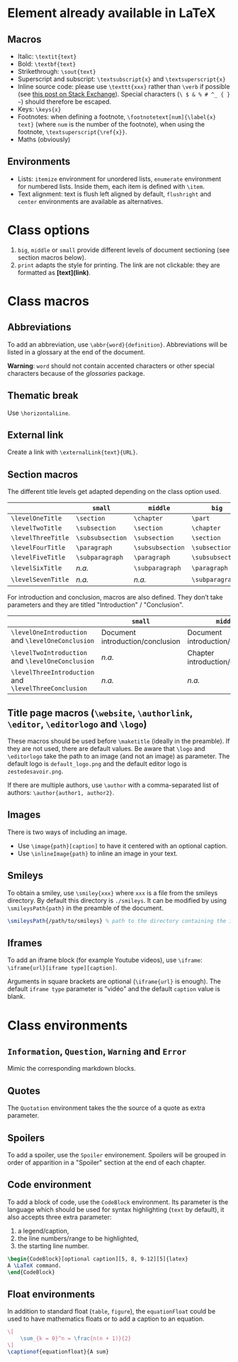 # Element already available in LaTeX

## Macros

+ Italic: `\textit{text}`
+ Bold: `\textbf{text}`
+ Strikethrough: `\sout{text}`
+ Superscript and subscript: `\textsubscript{x}` and `\textsuperscript{x}`
+ Inline source code: please use `\texttt{xxx}` rather than `\verb` if possible (see [this post on Stack Exchange](https://tex.stackexchange.com/a/10375)). Special characters (`\ $ & % # ^_ { } ~`) should therefore be escaped.
+ Keys: `\keys{x}`
+ Footnotes: when defining a footnote, `\footnotetext[num]{\label{x} text}` (where `num` is the number of the footnote), when using the footnote, `\textsuperscript{\ref{x}}`.
+ Maths (obviously)

## Environments

+ Lists: `itemize` environment for unordered lists, `enumerate` environment for numbered lists. Inside them, each item is defined with `\item`.
+ Text alignment: text is flush left aligned by default, `flushright` and `center` environments are available as alternatives.

# Class options

1. `big`, `middle` or `small` provide different levels of document sectioning (see section macros below).
1. `print` adapts the style for printing. The link are not clickable: they are formatted as **\[text](link)**.

# Class macros

## Abbreviations

To add an abbreviation, use `\abbr{word}{definition}`. Abbreviations will be listed in a glossary at the end of the document.

**Warning**: `word` should not contain accented characters or other special characters because of the *glossaries* package.

## Thematic break

Use `\horizontalLine`.

## External link

Create a link with `\externalLink{text}{URL}`.

## Section macros

The different title levels get adapted depending on the class option used.

| | `small` | `middle` | `big` |
|-|---------|----------------|-----|
|`\levelOneTitle` | `\section` | `\chapter` | `\part`|
|`\levelTwoTitle` | `\subsection` | `\section` | `\chapter`|
|`\levelThreeTitle` | `\subsubsection` | `\subsection` | `\section`|
|`\levelFourTitle`| `\paragraph` | `\subsubsection` | `\subsection` |
|`\levelFiveTitle` |  `\subparagraph` | `\paragraph` | `\subsubsection`|
|`\levelSixTitle` | *n.a.* |  `\subparagraph` | `\paragraph` |
|`\levelSevenTitle` | *n.a.* | *n.a.* |  `\subparagraph`|

For introduction and conclusion, macros are also defined. They don’t take parameters and they are titled "Introduction" / "Conclusion".

| | `small` | `middle` | `big` |
|-|---------|----------------|-----|
|`\levelOneIntroduction` and `\levelOneConclusion` | Document introduction/conclusion | Document introduction/conclusion | Document introduction/conclusion|
|`\levelTwoIntroduction` and `\levelOneConclusion` | *n.a.* | Chapter introduction/conclusion | Part introduction/conclusion|
|`\levelThreeIntroduction` and `\levelThreeConclusion` | *n.a.* | *n.a.* | Chapter introduction/conclusion |

## Title page macros (`\website`, `\authorlink`, `\editor`, `\editorlogo` and `\logo`)

These macros should be used before `\maketitle` (ideally in the preamble). If they are not used, there are default values. Be aware that `\logo` and `\editorlogo` take the path to an image (and not an image) as parameter. The default logo is `default_logo.png` and the default editor logo is `zestedesavoir.png`.

If there are multiple authors, use `\author` with a comma-separated list of authors: `\author{author1, author2}`.

## Images

There is two ways of including an image.

+ Use `\image{path}[caption]` to have it centered with an optional caption.
+ Use `\inlineImage{path}` to inline an image in your text.

## Smileys

To obtain a smiley, use `\smiley{xxx}` where `xxx` is a file from the smileys directory. By default this directory is `./smileys`. It can be modified by using `\smileysPath{path}` in the preamble of the document.

```latex
\smileysPath{/path/to/smileys} % path to the directory containing the images of the smileys
```

## Iframes

To add an iframe block (for example Youtube videos), use `\iframe`: `\iframe{url}[iframe type][caption]`.

Arguments in square brackets are optional (`\iframe{url}` is enough). The default `iframe type` parameter is "vidéo" and the default `caption` value is blank.

# Class environments

## `Information`, `Question`, `Warning` and `Error`

Mimic the corresponding markdown blocks.

## Quotes

The `Quotation` environment takes the the source of a quote as extra parameter.

## Spoilers

To add a spoiler, use the `Spoiler` environement. Spoilers will be grouped in order of apparition in a "Spoiler" section at the end of each chapter.

## Code environment

To add a block of code, use the `CodeBlock` environment. Its parameter is the language which should be used for syntax highlighting (`text` by default), it also accepts three extra parameter:

1. a legend/caption,
2. the line numbers/range to be highlighted,
3. the starting line number.

```latex
\begin{CodeBlock}[optional caption][5, 8, 9-12][5]{latex}
A \LaTeX command.
\end{CodeBlock}
```

## Float environments

In addition to standard float (`table`, `figure`), the `equationFloat` could be used to have mathematics floats or to add a caption to an equation.

```latex
\[
    \sum_{k = 0}^n = \frac{n(n + 1)}{2}
\]
\captionof{equationfloat}{A sum}
```

